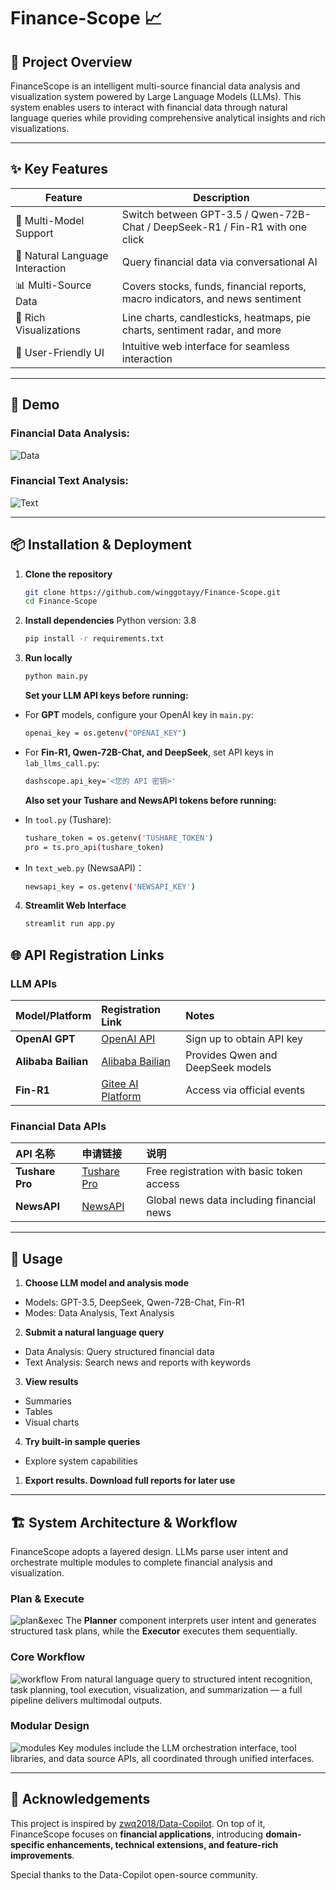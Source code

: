 # Finance-Scope 📈

## 🚀 Project Overview

FinanceScope is an intelligent multi-source financial data analysis and visualization system powered by Large Language Models (LLMs). This system enables users to interact with financial data through natural language queries while providing comprehensive analytical insights and rich visualizations.

---

## ✨ Key Features

| Feature | Description |
|---------|-------------|
| 🤖 Multi-Model Support | Switch between GPT-3.5 / Qwen-72B-Chat / DeepSeek-R1 / Fin-R1 with one click |
| 💬 Natural Language Interaction | Query financial data via conversational AI |
| 📊 Multi-Source Data | Covers stocks, funds, financial reports, macro indicators, and news sentiment |
| 🎨 Rich Visualizations | Line charts, candlesticks, heatmaps, pie charts, sentiment radar, and more |
| 🎯 User-Friendly UI | Intuitive web interface for seamless interaction |

---

## 📸 Demo

### Financial Data Analysis:
![Data](./demo1.gif)

### Financial Text Analysis:
![Text](./demo2.gif)

---

## 📦 Installation & Deployment

1. **Clone the repository**
    ```bash
    git clone https://github.com/winggotayy/Finance-Scope.git
    cd Finance-Scope
    ```

2. **Install dependencies**
    Python version: 3.8
    ```bash
    pip install -r requirements.txt
    ```

3. **Run locally**
    ```bash
    python main.py
    ```

    **Set your LLM API keys before running:**

- For **GPT** models, configure your OpenAI key in `main.py`:
    ```bash
    openai_key = os.getenv("OPENAI_KEY")
    ```

- For **Fin-R1, Qwen-72B-Chat, and DeepSeek**, set API keys in `lab_llms_call.py`:
    ```bash
    dashscope.api_key='<您的 API 密钥>'
    ```

    **Also set your Tushare and NewsAPI tokens before running:**

- In `tool.py` (Tushare):  
    ```bash
    tushare_token = os.getenv('TUSHARE_TOKEN')
    pro = ts.pro_api(tushare_token)
    ```

- In `text_web.py` (NewsaAPI)：
    
    ```bash
    newsapi_key = os.getenv('NEWSAPI_KEY')
    ```

4. **Streamlit Web Interface**
    ```bash
    streamlit run app.py
    ```

## 🌐 API Registration Links

### LLM APIs

| Model/Platform | Registration Link | Notes |
|:---------|:---------|:-----|
| **OpenAI GPT** | [OpenAI API](https://platform.openai.com/) | Sign up to obtain API key |
| **Alibaba Bailian** | [Alibaba Bailian](https://bailian.console.aliyun.com/) | Provides Qwen and DeepSeek models |
| **Fin-R1** | [Gitee AI Platform](https://ai.gitee.com/) | Access via official events |

### Financial Data APIs

| API 名称 | 申请链接 | 说明 |
|:---------|:---------|:-----|
| **Tushare Pro** | [Tushare Pro](https://tushare.pro/) | Free registration with basic token access |
| **NewsAPI** | [NewsAPI](https://newsapi.org/) | Global news data including financial news |

---

## 🎯 Usage

1. **Choose LLM model and analysis mode**
- Models: GPT-3.5, DeepSeek, Qwen-72B-Chat, Fin-R1
- Modes: Data Analysis, Text Analysis
  
2. **Submit a natural language query**
- Data Analysis: Query structured financial data
- Text Analysis: Search news and reports with keywords

3. **View results**
- Summaries
- Tables
- Visual charts

4. **Try built-in sample queries**
- Explore system capabilities
  
1. **Export results. Download full reports for later use**

---

## 🏗 System Architecture & Workflow

FinanceScope adopts a layered design. LLMs parse user intent and orchestrate multiple modules to complete financial analysis and visualization.

### Plan & Execute
![plan&exec](./figures/plan_n_exe_page-0001.jpg)
The **Planner** component interprets user intent and generates structured task plans, while the **Executor** executes them sequentially.

### Core Workflow
![workflow](./figures/core-workflow_page-0001.jpg)
From natural language query to structured intent recognition, task planning, tool execution, visualization, and summarization — a full pipeline delivers multimodal outputs.

### Modular Design
![modules](./figures/modules_page-0001.jpg)
Key modules include the LLM orchestration interface, tool libraries, and data source APIs, all coordinated through unified interfaces.

---

## 🙏 Acknowledgements

This project is inspired by [zwq2018/Data-Copilot](https://github.com/zwq2018/Data-Copilot). On top of it, FinanceScope focuses on **financial applications**, introducing **domain-specific enhancements, technical extensions, and feature-rich improvements**.

Special thanks to the Data-Copilot open-source community.